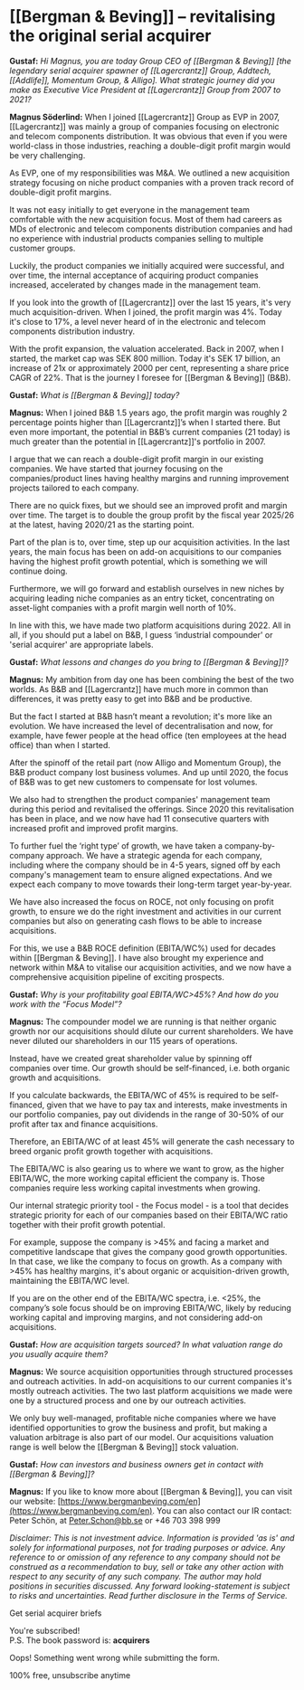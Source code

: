 # [[Bergman & Beving]] – revitalising the original serial acquirer

**Gustaf:** _Hi Magnus, you are today Group CEO of [[Bergman & Beving]] \[the legendary serial acquirer spawner of [[Lagercrantz]] Group, Addtech, [[Addlife]], Momentum Group, & Alligo\]. What strategic journey did you make as Executive Vice President at [[Lagercrantz]] Group from 2007 to 2021?_

**Magnus Söderlind:** When I joined [[Lagercrantz]] Group as EVP in 2007, [[Lagercrantz]] was mainly a group of companies focusing on electronic and telecom components distribution. It was obvious that even if you were world-class in those industries, reaching a double-digit profit margin would be very challenging.

As EVP, one of my responsibilities was M&A. We outlined a new acquisition strategy focusing on niche product companies with a proven track record of double-digit profit margins.

It was not easy initially to get everyone in the management team comfortable with the new acquisition focus. Most of them had careers as MDs of electronic and telecom components distribution companies and had no experience with industrial products companies selling to multiple customer groups.

Luckily, the product companies we initially acquired were successful, and over time, the internal acceptance of acquiring product companies increased, accelerated by changes made in the management team.

If you look into the growth of [[Lagercrantz]] over the last 15 years, it's very much acquisition-driven. When I joined, the profit margin was 4%. Today it's close to 17%, a level never heard of in the electronic and telecom components distribution industry.

With the profit expansion, the valuation accelerated. Back in 2007, when I started, the market cap was SEK 800 million. Today it's SEK 17 billion, an increase of 21x or approximately 2000 per cent, representing a share price CAGR of 22%. That is the journey I foresee for [[Bergman & Beving]] (B&B).



**Gustaf:** _What is [[Bergman & Beving]] today?_

**Magnus:** When I joined B&B 1.5 years ago, the profit margin was roughly 2 percentage points higher than [[Lagercrantz]]’s when I started there. But even more important, the potential in B&B’s current companies (21 today) is much greater than the potential in [[Lagercrantz]]'s portfolio in 2007.

I argue that we can reach a double-digit profit margin in our existing companies. We have started that journey focusing on the companies/product lines having healthy margins and running improvement projects tailored to each company.

There are no quick fixes, but we should see an improved profit and margin over time. The target is to double the group profit by the fiscal year 2025/26 at the latest, having 2020/21 as the starting point.

Part of the plan is to, over time, step up our acquisition activities. In the last years, the main focus has been on add-on acquisitions to our companies having the highest profit growth potential, which is something we will continue doing.

Furthermore, we will go forward and establish ourselves in new niches by acquiring leading niche companies as an entry ticket, concentrating on asset-light companies with a profit margin well north of 10%.

In line with this, we have made two platform acquisitions during 2022. All in all, if you should put a label on B&B, I guess ‘industrial compounder' or 'serial acquirer' are appropriate labels.



**Gustaf:** _What lessons and changes do you bring to [[Bergman & Beving]]?_

**Magnus:** My ambition from day one has been combining the best of the two worlds. As B&B and [[Lagercrantz]] have much more in common than differences, it was pretty easy to get into B&B and be productive.

But the fact I started at B&B hasn’t meant a revolution; it's more like an evolution. We have increased the level of decentralisation and now, for example, have fewer people at the head office (ten employees at the head office) than when I started.

After the spinoff of the retail part (now Alligo and Momentum Group), the B&B product company lost business volumes. And up until 2020, the focus of B&B was to get new customers to compensate for lost volumes.

We also had to strengthen the product companies' management team during this period and revitalised the offerings. Since 2020 this revitalisation has been in place, and we now have had 11 consecutive quarters with increased profit and improved profit margins.

To further fuel the ‘right type’ of growth, we have taken a company-by-company approach. We have a strategic agenda for each company, including where the company should be in 4-5 years, signed off by each company's management team to ensure aligned expectations. And we expect each company to move towards their long-term target year-by-year.

We have also increased the focus on ROCE, not only focusing on profit growth, to ensure we do the right investment and activities in our current companies but also on generating cash flows to be able to increase acquisitions.

For this, we use a B&B ROCE definition (EBITA/WC%) used for decades within [[Bergman & Beving]]. I have also brought my experience and network within M&A to vitalise our acquisition activities, and we now have a comprehensive acquisition pipeline of exciting prospects.



**Gustaf:** _Why is your profitability goal EBITA/WC>45%? And how do you work with the “Focus Model”?_  

**Magnus:** The compounder model we are running is that neither organic growth nor our acquisitions should dilute our current shareholders. We have never diluted our shareholders in our 115 years of operations.

Instead, have we created great shareholder value by spinning off companies over time. Our growth should be self-financed, i.e. both organic growth and acquisitions.

If you calculate backwards, the EBITA/WC of 45% is required to be self-financed, given that we have to pay tax and interests, make investments in our portfolio companies, pay out dividends in the range of 30-50% of our profit after tax and finance acquisitions.

Therefore, an EBITA/WC of at least 45% will generate the cash necessary to breed organic profit growth together with acquisitions.

The EBITA/WC is also gearing us to where we want to grow, as the higher EBITA/WC, the more working capital efficient the company is. Those companies require less working capital investments when growing.

Our internal strategic priority tool - the Focus model - is a tool that decides strategic priority for each of our companies based on their EBITA/WC ratio together with their profit growth potential.

For example, suppose the company is >45% and facing a market and competitive landscape that gives the company good growth opportunities. In that case, we like the company to focus on growth. As a company with >45% has healthy margins, it's about organic or acquisition-driven growth, maintaining the EBITA/WC level.

If you are on the other end of the EBITA/WC spectra, i.e. <25%, the company’s sole focus should be on improving EBITA/WC, likely by reducing working capital and improving margins, and not considering add-on acquisitions.



**Gustaf:** _How are acquisition targets sourced? In what valuation range do you usually acquire them?_

**Magnus:** We source acquisition opportunities through structured processes and outreach activities. In add-on acquisitions to our current companies it's mostly outreach activities. The two last platform acquisitions we made were one by a structured process and one by our outreach activities.

We only buy well-managed, profitable niche companies where we have identified opportunities to grow the business and profit, but making a valuation arbitrage is also part of our model. Our acquisitions valuation range is well below the [[Bergman & Beving]] stock valuation.



**Gustaf:** _How can investors and business owners get in contact with [[Bergman & Beving]]?_

**Magnus:** If you like to know more about [[Bergman & Beving]], you can visit our website: [https://www.bergmanbeving.com/en](https://www.bergmanbeving.com/en). You can also contact our IR contact: Peter Schön, at [Peter.Schon@bb.se](mailto:Peter.Schon@bb.se) or +46 703 398 999

_Disclaimer: This is not investment advice. Information is provided 'as is' and solely for informational purposes, not for trading purposes or advice. Any reference to or omission of any reference to any company should not be construed as a recommendation to buy, sell or take any other action with respect to any security of any such company. The author may hold positions in securities discussed. Any forward looking-statement is subject to risks and uncertainties. Read further disclosure in the Terms of Service._

Get serial acquirer briefs

You're subscribed!  
P.S. The book password is: **acquirers**

Oops! Something went wrong while submitting the form.

100% free, unsubscribe anytime